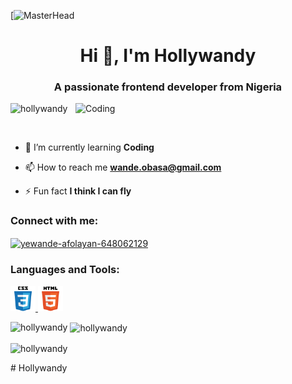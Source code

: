 [![MasterHead](https://1.bp.blogspot.com/-7A4WynwLsMw/XbBpCXG8fHI/AAAAAAAAMt4/uOa1bpLskYgrwGbllhSu2SDj_Mig8SXJQCLcBGAsYHQ/s1600/2000_600px.gif)
<h1 align="center">Hi 👋, I'm Hollywandy</h1>
<h3 align="center">A passionate frontend developer from Nigeria</h3>
<img align="right" alt="Coding" width="400" src="https://steamuserimages-a.akamaihd.net/ugc/1631947648964785474/81CBA15178466DD47195A239232202E78987B714/?imw=5000&imh=5000&ima=fit&impolicy=Letterbox&imcolor=%23000000&letterbox=false">

<p align="left"> <img src="https://komarev.com/ghpvc/?username=hollywandy&label=Profile%20views&color=0e75b6&style=flat" alt="hollywandy" /> </p>

<p align="left"> <a href="https://twitter.com/" target="blank"><img src="https://img.shields.io/twitter/follow/?logo=twitter&style=for-the-badge" alt="" /></a> </p>

- 🌱 I’m currently learning **Coding**

- 📫 How to reach me **wande.obasa@gmail.com**

- ⚡ Fun fact **I think I can fly**

<h3 align="left">Connect with me:</h3>
<p align="left">
<a href="https://linkedin.com/in/yewande-afolayan-648062129" target="blank"><img align="center" src="https://raw.githubusercontent.com/rahuldkjain/github-profile-readme-generator/master/src/images/icons/Social/linked-in-alt.svg" alt="yewande-afolayan-648062129" height="30" width="40" /></a>
</p>

<h3 align="left">Languages and Tools:</h3>
<p align="left"> <a href="https://www.w3schools.com/css/" target="_blank" rel="noreferrer"> <img src="https://raw.githubusercontent.com/devicons/devicon/master/icons/css3/css3-original-wordmark.svg" alt="css3" width="40" height="40"/> </a> <a href="https://www.w3.org/html/" target="_blank" rel="noreferrer"> <img src="https://raw.githubusercontent.com/devicons/devicon/master/icons/html5/html5-original-wordmark.svg" alt="html5" width="40" height="40"/> </a> </p>

<p><img align="left" src="https://github-readme-stats.vercel.app/api/top-langs?username=hollywandy&show_icons=true&locale=en&layout=compact" alt="hollywandy" /></p>

<p>&nbsp;<img align="center" src="https://github-readme-stats.vercel.app/api?username=hollywandy&show_icons=true&locale=en" alt="hollywandy" /></p>

<p><img align="center" src="https://github-readme-streak-stats.herokuapp.com/?user=hollywandy&" alt="hollywandy" /></p>
# Hollywandy
